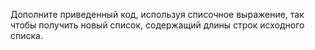 Дополните приведенный код, используя списочное выражение, так чтобы получить новый список, содержащий длины строк исходного списка.